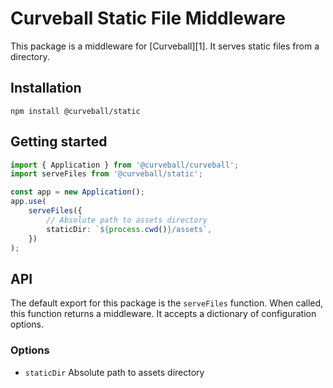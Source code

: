 Curveball Static File Middleware
=====================

This package is a middleware for [Curveball][1]. It serves static files from a directory.

Installation
------------

    npm install @curveball/static


Getting started
---------------

```typescript
import { Application } from '@curveball/curveball';
import serveFiles from '@curveball/static';

const app = new Application();
app.use(
    serveFiles({
        // Absolute path to assets directory
        staticDir: `${process.cwd()}/assets`,
    })
);
```

API
---

The default export for this package is the `serveFiles` function. When called, this
function returns a middleware. It accepts a dictionary of configuration options.

### Options
- `staticDir` Absolute path to assets directory